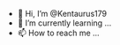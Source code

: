 - 👋 Hi, I’m @Kentaurus179
- 🌱 I’m currently learning ...
- 📫 How to reach me ...

<!---
Kentaurus179/Kentaurus179 is a ✨ special ✨ repository because its `README.md` (this file) appears on your GitHub profile.
You can click the Preview link to take a look at your changes.
--->
